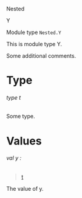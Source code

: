 Nested

Y

Module type `Nested.Y`

This is module type Y.

Some additional comments.

# Type

<a id="type-t"></a>

###### type t

Some type.

# Values

<a id="val-y"></a>

###### val y :

> [t](#type-t)


The value of y.